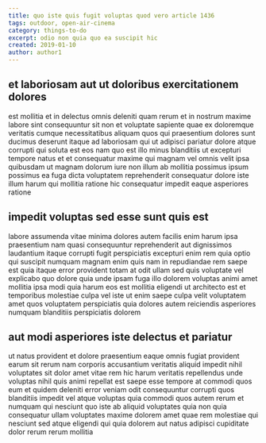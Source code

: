 ```yaml
---
title: quo iste quis fugit voluptas quod vero article 1436
tags: outdoor, open-air-cinema
category: things-to-do
excerpt: odio non quia quo ea suscipit hic
created: 2019-01-10
author: author1
---
```


## et laboriosam aut ut doloribus exercitationem dolores

est mollitia et in delectus omnis deleniti quam rerum et in nostrum maxime labore sint consequuntur sit non et voluptate sapiente quae ex doloremque veritatis cumque necessitatibus aliquam quos qui praesentium dolores sunt ducimus deserunt itaque ad laboriosam qui ut adipisci pariatur dolore atque corrupti qui soluta est eos nam quo est illo minus blanditiis ut excepturi tempore natus et et consequatur maxime qui magnam vel omnis velit ipsa quibusdam ut magnam dolorum iure non illum ab mollitia possimus ipsum possimus ea fuga dicta voluptatem reprehenderit consequatur dolore iste illum harum qui mollitia ratione hic consequatur impedit eaque asperiores ratione

## impedit voluptas sed esse sunt quis est

labore assumenda vitae minima dolores autem facilis enim harum ipsa praesentium nam quasi consequuntur reprehenderit aut dignissimos laudantium itaque corrupti fugit perspiciatis excepturi enim rem quia optio qui suscipit numquam magnam enim quis nam in repudiandae rem saepe est quia itaque error provident totam at odit ullam sed quis voluptate vel explicabo quo dolore quia unde ipsam fuga illo dolorem voluptas animi amet mollitia ipsa modi quia harum eos est mollitia eligendi ut architecto est et temporibus molestiae culpa vel iste ut enim saepe culpa velit voluptatem amet quos voluptatem perspiciatis quia dolores autem reiciendis asperiores numquam blanditiis perspiciatis dolorem

## aut modi asperiores iste delectus et pariatur

ut natus provident et dolore praesentium eaque omnis fugiat provident earum sit rerum nam corporis accusantium veritatis aliquid impedit nihil voluptates sit dolor amet vitae rem hic harum veritatis repellendus unde voluptas nihil quis animi repellat est saepe esse tempore at commodi quos eum et quidem deleniti error veniam odit consequuntur corrupti quos blanditiis impedit vel atque voluptas quia commodi quos autem rerum et numquam qui nesciunt quo iste ab aliquid voluptates quia non quia consequatur ullam voluptates maxime dolorem amet quae rem molestiae qui nesciunt sed atque eligendi qui quia dolorem aut natus adipisci cupiditate dolor rerum rerum mollitia
